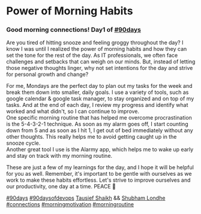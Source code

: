 # Power of Morning Habits

### Good morning connections! Day1 of [#90days](https://www.linkedin.com/feed/hashtag/?keywords=90days&highlightedUpdateUrns=urn%3Ali%3Aactivity%3A7020592754028163072)

Are you tired of hitting snooze and feeling groggy throughout the day? I know I was until I realized the power of morning habits and how they can set the tone for the rest of the day. As IT professionals, we often face challenges and setbacks that can weigh on our minds. But, instead of letting those negative thoughts linger, why not set intentions for the day and strive for personal growth and change?

For me, Mondays are the perfect day to plan out my tasks for the week and break them down into smaller, daily goals. I use a variety of tools, such as google calendar & google task manager, to stay organized and on top of my tasks. And at the end of each day, I review my progress and identify what worked and what didn't, so I can continue to improve.  
One specific morning routine that has helped me overcome procrastination is the 5-4-3-2-1 technique. As soon as my alarm goes off, I start counting down from 5 and as soon as I hit 1, I get out of bed immediately without any other thoughts. This really helps me to avoid getting caught up in the snooze cycle.  
Another great tool I use is the Alarmy app, which helps me to wake up early and stay on track with my morning routine.

These are just a few of my learnings for the day, and I hope it will be helpful for you as well. Remember, it's important to be gentle with ourselves as we work to make these habits effortless. Let's strive to improve ourselves and our productivity, one day at a time. PEACE 🤗

[#90days](https://www.linkedin.com/feed/hashtag/?keywords=90days&highlightedUpdateUrns=urn%3Ali%3Aactivity%3A7020592754028163072) [#90daysofdevops](https://www.linkedin.com/feed/hashtag/?keywords=90daysofdevops&highlightedUpdateUrns=urn%3Ali%3Aactivity%3A7020592754028163072) [Tausief Shaikh](https://www.linkedin.com/in/ACoAAA-y4eMBDS3t7aG32tY5JnuUK-Xc8dgA5MY) && [Shubham Londhe](https://www.linkedin.com/in/ACoAABhZ4kMBt55axHJpEnVRp0UOUl-_JwwmPwk) [#connections](https://www.linkedin.com/feed/hashtag/?keywords=connections&highlightedUpdateUrns=urn%3Ali%3Aactivity%3A7020592754028163072) [#morningmotivation](https://www.linkedin.com/feed/hashtag/?keywords=morningmotivation&highlightedUpdateUrns=urn%3Ali%3Aactivity%3A7020592754028163072) [#morningroutine](https://www.linkedin.com/feed/hashtag/?keywords=morningroutine&highlightedUpdateUrns=urn%3Ali%3Aactivity%3A7020592754028163072)
